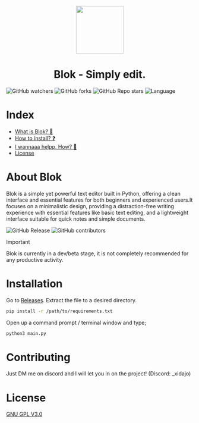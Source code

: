 <p align="center">
  <img src="https://i.ibb.co/gM8kQxY5/App-Icon-256x256x32.png" height="128">
  <h1 align="center">Blok - Simply edit.</h1>
</p>

![GitHub watchers](https://img.shields.io/github/watchers/azGKRWPm/blok?style=for-the-badge)
![GitHub forks](https://img.shields.io/github/forks/azGKRWPm/blok?style=for-the-badge)
![GitHub Repo stars](https://img.shields.io/github/stars/azGKRWPm/blok?style=for-the-badge)
![Language](https://img.shields.io/badge/Language-Python-green?style=for-the-badge)

# Index
- [What is Blok? 💾](#About_Blok)
- [How to install? ❓](#How_to_install?_❓)
- [I wannaaa helpp, How? 🥺](#I_wannaaa_helpp,_How?_🥺)
- [License](#License)

# About Blok
<p>Blok is a simple yet powerful text editor built in Python, offering a clean interface and essential features for both beginners and experienced users.It focuses on a minimalistic design, providing a distraction-free writing experience with essential features like basic text editing, and a lightweight interface suitable for quick notes and simple documents.</p>

![GitHub Release](https://img.shields.io/github/v/release/azGKRWPm/blok?style=flat-square)
![GitHub contributors](https://img.shields.io/github/contributors/azGKRWPm/blok?style=flat-square)

> [!IMPORTANT]
> Blok is currently in a dev/beta stage, it is not completely recommended for any productive activity.

# Installation

Go to [Releases](https://github.com/azGKRWPm/blok/releases).
Extract the file to a desired directory.
```bash
pip install -r /path/to/requirements.txt
``` 
Open up a command prompt / terminal window and type;
```bash
python3 main.py
```
# Contributing

 Just DM me on discord and I will let you in on the project! (Discord: _xidajo)

# License

[GNU GPL V3.0](https://github.com/azGKRWPm/blok/blob/main/LICENSE)















